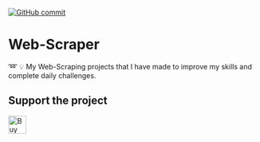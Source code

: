 [![GitHub commit](https://img.shields.io/github/last-commit/mpey2953/web-scraper)](https://github.com/mpey2953/web-scraper/commits/master)

# Web-Scraper
➿ 💡 My Web-Scraping projects that I have made to improve my skills and complete daily challenges.

## Support the project

<a href='https://ko-fi.com/D1D72IFMT' target='_blank'><img height='36' style='border:0px;height:36px;' src='https://cdn.ko-fi.com/cdn/kofi2.png?v=2' border='0' alt='Buy Me a Coffee at ko-fi.com' /></a>
